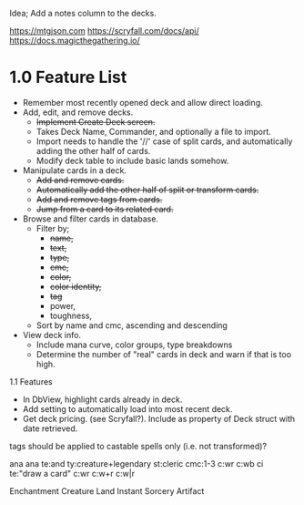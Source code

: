Idea; Add a notes column to the decks.

https://mtgjson.com
https://scryfall.com/docs/api/
https://docs.magicthegathering.io/

# 1.0 Feature List
- Remember most recently opened deck and allow direct loading.
- Add, edit, and remove decks.
  - ~~Implement Create Deck screen.~~
  - Takes Deck Name, Commander, and optionally a file to import.
  - Import needs to handle the '//' case of split cards, and automatically adding the other half of cards.
  - Modify deck table to include basic lands somehow.
- Manipulate cards in a deck.
  - ~~Add and remove cards.~~
  - ~~Automatically add the other half of split or transform cards.~~
  - ~~Add and remove tags from cards.~~
  - ~~Jump from a card to its related card.~~
- Browse and filter cards in database.
  - Filter by; 
    - ~~name,~~
    - ~~text,~~
    - ~~type,~~
    - ~~cmc,~~
    - ~~color,~~
    - ~~color identity,~~
    - ~~tag~~
    - power, 
    - toughness,
  - Sort by name and cmc, ascending and descending
- View deck info.
  - Include mana curve, color groups, type breakdowns
  - Determine the number of "real" cards in deck and warn if that is too high.

1.1 Features
- In DbView, highlight cards already in deck.
- Add setting to automatically load into most recent deck.
- Get deck pricing. (see Scryfall?). Include as property of Deck struct with date retrieved.

tags should be applied to castable spells only (i.e. not transformed)?

ana
ana te:and ty:creature+legendary st:cleric cmc:1-3 c:wr c:wb ci
te:"draw a card"
c:wr
c:w+r
c:w|r

Enchantment
Creature
Land
Instant
Sorcery
Artifact

